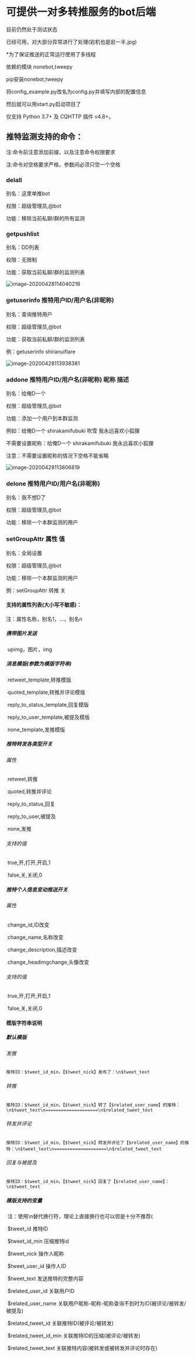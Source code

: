 # **可提供一对多转推服务的bot后端**

目前仍然处于测试状态

已经可用，对大部分异常进行了处理(宕机也是宕一半.jpg)

*为了保证推送的正常运行使用了多线程

依赖的模块 nonebot,tweepy

pip安装nonebot,tweepy

将config_example.py改名为config.py并填写内部的配置信息

然后就可以用start.py启动项目了

仅支持 Python 3.7+ 及 CQHTTP 插件 v4.8+。



## 推特监测支持的命令：

注:命令前注意添加前缀，以及注意命令权限要求

注:命令对空格要求严格，参数间必须只空一个空格

### delall

别名：这里单推bot

权限：超级管理员,@bot

功能：移除当前私聊/群的所有监测

### getpushlist

别名：DD列表

权限：无限制

功能：获取当前私聊/群的监测列表

![image-20200428114040218](https://raw.githubusercontent.com/chenxuan353/tweetToQQbot/master/readme/image-20200428114040218.png)

### getuserinfo 推特用户ID/用户名(非昵称)

别名：查询推特用户

权限：超级管理员,@bot

功能：获取当前私聊/群的监测列表

例：getuserinfo shiranuiflare

![image-20200428113938381](https://raw.githubusercontent.com/chenxuan353/tweetToQQbot/master/readme/image-20200428113938381.png)

### addone 推特用户ID/用户名(非昵称) 昵称 描述

别名：给俺D一个

权限：超级管理员,@bot

功能：添加一个用户到本群监测

例如：给俺D一个 shirakamifubuki 吹雪 我永远喜欢小狐狸

不需要设置昵称：给俺D一个 shirakamifubuki  我永远喜欢小狐狸

注意：不需要设置昵称的情况下空格不能省略

![image-20200428113806819](https://raw.githubusercontent.com/chenxuan353/tweetToQQbot/master/readme/image-20200428113806819.png)

### delone 推特用户ID/用户名(非昵称)

别名：我不想D了

权限：超级管理员,@bot

功能：移除一个本群监测的用户



### setGroupAttr 属性 值

别名：全局设置

权限：超级管理员,@bot

功能：移除一个本群监测的用户

例：setGroupAttr 转推 关

#### 支持的属性列表(大小写不敏感)：

注：属性名称，别名1，...，别名n

##### 	携带图片发送

​	upimg，图片，img

#####     消息模版(参数为模版字符串)

​    retweet_template,转推模版

​    quoted_template,转推并评论模版

​    reply_to_status_template,回复模版

​    reply_to_user_template,被提及模版

​    none_template,发推模版

#####     推特转发各类型开关

###### 	属性

​    retweet,转推

​    quoted,转推并评论

​    reply_to_status,回复

​    reply_to_user,被提及

​    none,发推

###### 	支持的值

​	true,开,打开,开启,1

​	false,关,关闭,0

#####     推特个人信息变动推送开关

###### 	属性

​    change_id,ID改变

​    change_name,名称改变

​    change_description,描述改变

​    change_headimgchange,头像改变

###### 	支持的值

​	true,开,打开,开启,1

​	false,关,关闭,0

#### 模版字符串说明

##### 默认模版

###### 	发推

```
推特ID：$tweet_id_min，【$tweet_nick】发布了：\n$tweet_text
```

###### 	转推

```
推特ID：$tweet_id_min，【$tweet_nick】转了【$related_user_name】的推特：\n$tweet_text\n====================\n$related_tweet_text
```

###### 	转发并评论

```
推特ID：$tweet_id_min，【$tweet_nick】转发并评论了【$related_user_name】的推特：\n$tweet_text\n====================\n$related_tweet_text
```

###### 	回复与被提及

```
推特ID：$tweet_id_min，【$tweet_nick】回复了【$related_user_name】：\n$tweet_text
```

##### 模版支持的变量

​	注：使用\n替代换行符，理论上直接换行也可以但是十分不推荐(

​      $tweet_id 推特ID

​      $tweet_id_min 压缩推特id

​      $tweet_nick 操作人昵称

​      $tweet_user_id 操作人ID

​      $tweet_text 发送推特的完整内容

​      $related_user_id 关联用户ID

​      $related_user_name 关联用户昵称-昵称-昵称查询不到时为ID(被评论/被转发/被提及)

​      $related_tweet_id 关联推特ID(被评论/被转发)

​      $related_tweet_id_min 关联推特ID的压缩(被评论/被转发)

​      $related_tweet_text 关联推特内容(被转发或被转发并评论时存在)